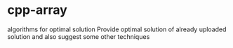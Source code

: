 # cpp-array
algorithms for optimal solution
Provide optimal solution of already uploaded solution and also suggest some other techniques
